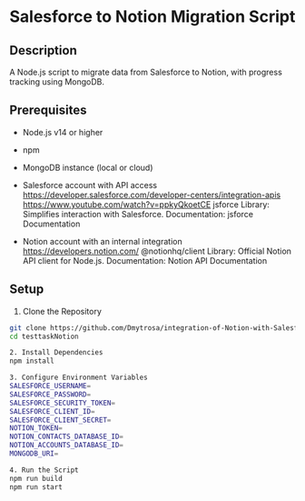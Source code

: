 # Salesforce to Notion Migration Script

## Description

A Node.js script to migrate data from Salesforce to Notion, with progress tracking using MongoDB.

## Prerequisites

- Node.js v14 or higher
- npm
- MongoDB instance (local or cloud)
- Salesforce account with API access
  https://developer.salesforce.com/developer-centers/integration-apis
  https://www.youtube.com/watch?v=ppkyQkoetCE
  jsforce Library:
  Simplifies interaction with Salesforce.
  Documentation: jsforce Documentation

- Notion account with an internal integration
  https://developers.notion.com/
  @notionhq/client Library:
  Official Notion API client for Node.js.
  Documentation: Notion API Documentation

## Setup

1. Clone the Repository

```bash
git clone https://github.com/Dmytrosa/integration-of-Notion-with-Salesforce
cd testtaskNotion

2. Install Dependencies
npm install

3. Configure Environment Variables
SALESFORCE_USERNAME=
SALESFORCE_PASSWORD=
SALESFORCE_SECURITY_TOKEN=
SALESFORCE_CLIENT_ID=
SALESFORCE_CLIENT_SECRET=
NOTION_TOKEN=
NOTION_CONTACTS_DATABASE_ID=
NOTION_ACCOUNTS_DATABASE_ID=
MONGODB_URI=

4. Run the Script
npm run build
npm run start
```
